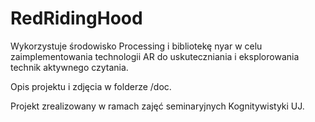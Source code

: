 # RedRidingHood
Wykorzystuje środowisko Processing i bibliotekę nyar w celu zaimplementowania technologii AR do uskuteczniania i eksplorowania technik aktywnego czytania.

Opis projektu i zdjęcia w folderze /doc.

Projekt zrealizowany w ramach zajęć seminaryjnych Kognitywistyki UJ.
